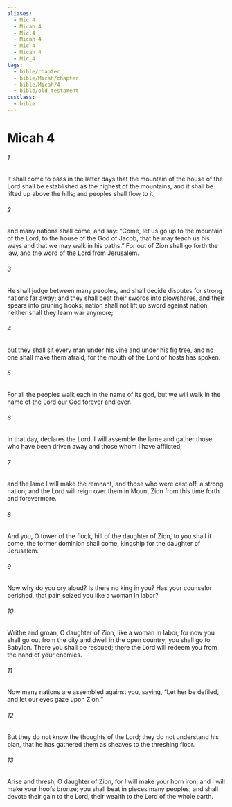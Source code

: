 ```yaml
---
aliases:
  - Mic 4
  - Micah.4
  - Mic.4
  - Micah-4
  - Mic-4
  - Micah_4
  - Mic_4
tags:
  - bible/chapter
  - bible/Micah/chapter
  - bible/Micah/4
  - bible/old testament
cssclass:
  - bible
---
```


# Micah 4

###### 1
It shall come to pass in the latter days that the mountain of the house of the Lord shall be established as the highest of the mountains, and it shall be lifted up above the hills; and peoples shall flow to it,
###### 2
and many nations shall come, and say: “Come, let us go up to the mountain of the Lord, to the house of the God of Jacob, that he may teach us his ways and that we may walk in his paths.” For out of Zion shall go forth the law, and the word of the Lord from Jerusalem.
###### 3
He shall judge between many peoples, and shall decide disputes for strong nations far away; and they shall beat their swords into plowshares, and their spears into pruning hooks; nation shall not lift up sword against nation, neither shall they learn war anymore;
###### 4
but they shall sit every man under his vine and under his fig tree,   and no one shall make them afraid,   for the mouth of the Lord of hosts has spoken.
###### 5
For all the peoples walk each in the name of its god, but we will walk in the name of the Lord our God forever and ever.
###### 6
In that day, declares the Lord,   I will assemble the lame and gather those who have been driven away and those whom I have afflicted;
###### 7
and the lame I will make the remnant, and those who were cast off, a strong nation; and the Lord will reign over them in Mount Zion from this time forth and forevermore.
###### 8
And you, O tower of the flock, hill of the daughter of Zion, to you shall it come, the former dominion shall come, kingship for the daughter of Jerusalem.
###### 9
Now why do you cry aloud?   Is there no king in you?   Has your counselor perished, that pain seized you like a woman in labor?
###### 10
Writhe and groan, O daughter of Zion, like a woman in labor, for now you shall go out from the city and dwell in the open country; you shall go to Babylon. There you shall be rescued;   there the Lord will redeem you from the hand of your enemies.
###### 11
Now many nations are assembled against you, saying, “Let her be defiled, and let our eyes gaze upon Zion.”
###### 12
But they do not know the thoughts of the Lord; they do not understand his plan, that he has gathered them as sheaves to the threshing floor.
###### 13
Arise and thresh, O daughter of Zion, for I will make your horn iron, and I will make your hoofs bronze; you shall beat in pieces many peoples; and shall devote  their gain to the Lord, their wealth to the Lord of the whole earth.


